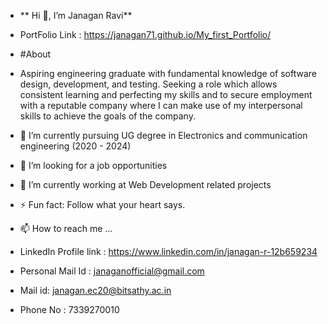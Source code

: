 - ** Hi 👋, I’m Janagan Ravi**
- PortFolio Link : https://janagan71.github.io/My_first_Portfolio/
- #About
- 	Aspiring engineering graduate with fundamental knowledge of software design, development, and testing. Seeking a role which allows consistent learning and perfecting my skills and to secure employment with a reputable company where I can make use of my interpersonal skills to achieve the goals of the company.
  
- 🔭 I’m currently pursuing UG degree in Electronics and communication engineering (2020 - 2024)
- 🤔 I’m looking for a job opportunities
- 🌱 I’m currently working at Web Development related projects
- ⚡ Fun fact: Follow what your heart says.
- 📫 How to reach me ...
- LinkedIn Profile link : https://www.linkedin.com/in/janagan-r-12b659234
- Personal Mail Id : janaganofficial@gmail.com
- Mail id: janagan.ec20@bitsathy.ac.in
- Phone No : 7339270010
